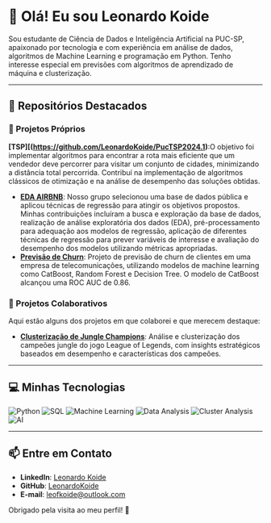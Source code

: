 # 👋 Olá! Eu sou Leonardo Koide

Sou estudante de Ciência de Dados e Inteligência Artificial na PUC-SP, apaixonado por tecnologia e com experiência em análise de dados, algoritmos de Machine Learning e programação em Python. Tenho interesse especial em previsões com algoritmos de aprendizado de máquina e clusterização.

---

## 🌟 Repositórios Destacados

### 🚀 Projetos Próprios


 **[TSP][(https://github.com/LeonardoKoide/PucTSP2024.1)**:O objetivo foi implementar algoritmos para encontrar a rota mais eficiente que um vendedor deve percorrer para visitar um conjunto de cidades, minimizando a distância total percorrida. Contribuí na implementação de algoritmos clássicos de otimização e na análise de desempenho das soluções obtidas.
- **[EDA AIRBNB](https://github.com/LeonardoKoide?tab=repositories#:~:text=projeto_integrado_airbnb)**: Nosso grupo selecionou uma base de dados pública e aplicou técnicas de regressão para atingir os objetivos propostos. Minhas contribuições incluíram a busca e exploração da base de dados, realização de análise exploratória dos dados (EDA), pré-processamento para adequação aos modelos de regressão, aplicação de diferentes técnicas de regressão para prever variáveis de interesse e avaliação do desempenho dos modelos utilizando métricas apropriadas.
- **[Previsão de Churn](https://github.com/LeonardoKoide/churn)**: Projeto de previsão de churn de clientes em uma empresa de telecomunicações, utilizando modelos de machine learning como CatBoost, Random Forest e Decision Tree. O modelo de CatBoost alcançou uma ROC AUC de 0.86.

### 🤝 Projetos Colaborativos

Aqui estão alguns dos projetos em que colaborei e que merecem destaque:

- **[Clusterização de Jungle Champions]()**: Análise e clusterização dos campeões jungle do jogo League of Legends, com insights estratégicos baseados em desempenho e características dos campeões.

---

## 💻 Minhas Tecnologias

![Python](https://img.shields.io/badge/-Python-333333?style=flat&logo=python)
![SQL](https://img.shields.io/badge/-SQL-333333?style=flat&logo=postgresql)
![Machine Learning](https://img.shields.io/badge/-Machine%20Learning-333333?style=flat&logo=scikit-learn)
![Data Analysis](https://img.shields.io/badge/-Data%20Analysis-333333?style=flat&logo=pandas)
![Cluster Analysis](https://img.shields.io/badge/-Cluster%20Analysis-333333?style=flat&logo=scipy)
![AI](https://img.shields.io/badge/-Artificial%20Intelligence-333333?style=flat&logo=ai)

---

## 📫 Entre em Contato

- **LinkedIn**: [Leonardo Koide](https://linkedin.com/in/leonardokoide)
- **GitHub**: [LeonardoKoide](https://github.com/LeonardoKoide)
- **E-mail**: leofkoide@outlook.com

Obrigado pela visita ao meu perfil! 🚀
